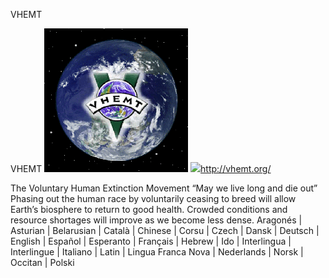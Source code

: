 VHEMT

VHEMT
![](../_resources/c771dcfd63d6227ee20fb0a5ef13cbb2.png)
![](../_resources/37b4eb42fd7aa471ce9500c39bd94f20.png)http://vhemt.org/

The Voluntary Human Extinction Movement “May we live long and die out” Phasing out the human race by voluntarily ceasing to breed will allow Earth’s biosphere to return to good health. Crowded conditions and resource shortages will improve as we become less dense. Aragonés | Asturian | Belarusian | Català | Chinese | Corsu | Czech | Dansk | Deutsch | English | Español | Esperanto | Français | Hebrew | Ido | Interlingua | Interlingue | Italiano | Latin | Lingua Franca Nova | Nederlands | Norsk | Occitan | Polski